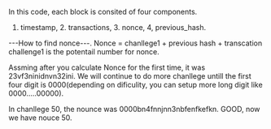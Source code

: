 In this code, each block is consited of four components.
1. timestamp, 2. transactions, 3. nonce, 4, previous_hash.

---How to find nonce---.
Nonce = chanllege1 + previous hash + transcation
challenge1 is the potentail number for nonce.

Assming after you calculate Nonce for the first time, it was 23vf3ninidnvn32ini.
We will continue to do more chanllege untill the first four digit is 0000(depending on dificulity, you can setup more long digit like 0000.....00000).

In chanllege 50, the nounce was 0000bn4fnnjnn3nbfenfkefkn. GOOD, now we have nouce 50.
